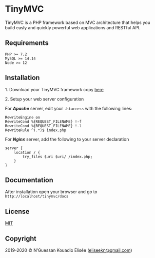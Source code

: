 # TinyMVC

TinyMVC is a PHP framework based on MVC architecture that helps you build easly and quickly powerful web applications and RESTful API.

## Requirements
```
PHP >= 7.2
MySQL >= 14.14
Node >= 12
```

## Installation

1\. Download your TinyMVC framework copy [here](https://github.com/eliseekn/TinyMVC/archive/master.zip)

2\. Setup your web server configuration

For ***Apache*** server, edit your ```.htaccess``` with the following lines: 

```
RewriteEngine on
RewriteCond %{REQUEST_FILENAME} !-f
RewriteCond %{REQUEST_FILENAME} !-l
RewriteRule ^(.*)$ index.php
```

For ***Nginx*** server, add the following to your server declaration

```
server {
    location / {
        try_files $uri $uri/ /index.php;
    }
}
```

## Documentation
After installation open your browser and go to ```http://localhost/tinymvc/docs```

## License
[MIT](https://opensource.org/licenses/MIT)

## Copyright
2019-2020 © N'Guessan Kouadio Elisée (eliseekn@gmail.com)
